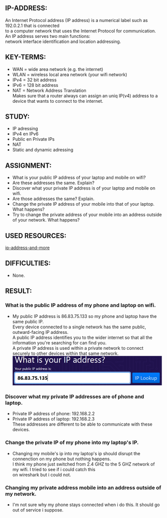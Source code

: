 ## IP-ADDRESS:

An Internet Protocol address (IP address) is a numerical label such as 192.0.2.1 that is connected  
to a computer network that uses the Internet Protocol for communication. An IP address serves two main functions:  
network interface identification and location addressing.  

## KEY-TERMS:

* WAN = wide area network (e.g. the internet)
* WLAN = wireless local area network (your wifi network)
* IPv4 = 32 bit address
* IPv6 = 128 bit address
* NAT = Network Address Translation  
        Makes sure that a router always can assign an uniq IP(v4) address to a device that wants to connect to the internet.  

## STUDY:

* IP adressing
* IPv4 en IPv6  
* Public en Private IPs  
* NAT  
* Static and dynamic adressing


## ASSIGNMENT:

* What is your public IP address of your laptop and mobile on wifi?  
* Are these addresses the same. Explain?    
* Discover what your private IP address is of your laptop and mobile on wifi.    
* Are those addresses the same? Explain.   
* Change the private IP address of your mobile into that of your laptop. What happens?  
* Try to change the private address of your mobile into an address outside of your network. What happens?  


## USED RESOURCES:

[ip-address-and-more](https://www.whatismyip.com/)

## DIFFICULTIES:

* None.

## RESULT:

### What is the public IP address of my phone and laptop on wifi.
* My public IP address is 86.83.75.133 so my phone and laptop have the same public IP.  
  Every device connected to a single network has the same public, outward-facing IP address.    
  A public IP address identifies you to the wider internet so that all the information you're searching for can find you.   
  A private IP address is used within a private network to connect securely to other devices within that same network.  
  ![public_ip](../00_includes/Networking/NTW5.0.png)

### Discover what my private IP addresses are of phone and laptop. 
* Private IP address of phone: 192.168.2.2 
* Private IP address of laptop: 192.168.2.3  
  These addresses are different to be able to communicate with these devices.  

### Change the private IP of my phone into my laptop's IP.
* Changing my mobile's ip into my laptop's ip should disrupt the connenction on my phone but nothing happens.  
  I think my phone just switched from 2.4 GHZ to the 5 GHZ network of my wifi. I tried to see if i could catch this  
  on wireshark but i could not.  

### Changing my private address mobile into an address outside of my network.
* I'm not sure why my phone stays connected when i do this. It should go out of service i suppose.